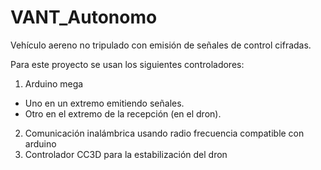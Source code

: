 # VANT_Autonomo
Vehículo aereno no tripulado con emisión de señales de control cifradas.

Para este proyecto se usan los siguientes controladores:

1. Arduino mega  
 * Uno en un extremo emitiendo señales. 
 * Otro en el extremo de la recepción (en el dron). 
2. Comunicación inalámbrica usando radio frecuencia compatible con arduino
3. Controlador CC3D para la estabilización del dron
